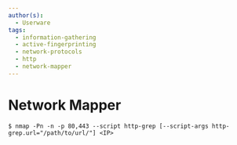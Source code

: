 ```yaml
---
author(s):
  - Userware
tags:
  - information-gathering
  - active-fingerprinting
  - network-protocols
  - http
  - network-mapper
---
```

# Network Mapper

```
$ nmap -Pn -n -p 80,443 --script http-grep [--script-args http-grep.url="/path/to/url/"] <IP>
```